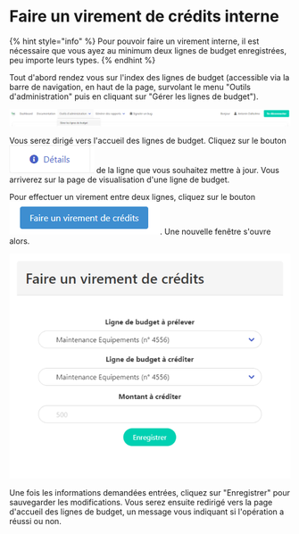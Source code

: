 # Faire un virement de crédits interne

{% hint style="info" %}
Pour pouvoir faire un virement interne, il est nécessaire que vous ayez au minimum deux lignes de budget enregistrées, peu importe leurs types.
{% endhint %}

Tout d'abord rendez vous sur l'index des lignes de budget (accessible via la barre de navigation, en haut de la page, survolant le menu "Outils d'administration" puis en cliquant sur "Gérer les lignes de budget").

![Cliquez sur "Gérer les lignes de budget"](<../../.gitbook/assets/image (8).png>)

Vous serez dirigé vers l'accueil des lignes de budget. Cliquez sur le bouton ![](<../../.gitbook/assets/image (16).png>) de la ligne que vous souhaitez mettre à jour.  Vous arriverez sur la page de visualisation d'une ligne de budget.

Pour effectuer un virement entre deux lignes, cliquez sur le bouton <img src="../../.gitbook/assets/image.png" alt="" data-size="line">. Une nouvelle fenêtre s'ouvre alors.&#x20;

![Fenêtre de virement de crédits](<../../.gitbook/assets/image (6).png>)

Une fois les informations demandées entrées, cliquez sur "Enregistrer" pour sauvegarder les modifications. Vous serez ensuite redirigé vers la page d'accueil des lignes de budget, un message vous indiquant si l'opération a réussi ou non.
